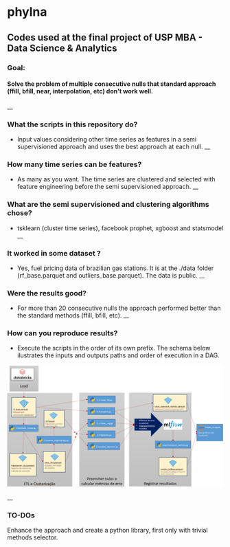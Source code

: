 # phylna

 
## Codes used at the final project of USP MBA - Data Science & Analytics 

### Goal: 
#### Solve the problem of multiple consecutive nulls that standard approach (ffill, bfill, near, interpolation, etc) don't work well.
__
### What the scripts in this repository do?
- Input values considering other time series as features in a  semi supervisioned approach and uses the best approach at each null.
__
### How many time series can be features?
- As many as you want. The time series are clustered and selected with feature engineering before the semi supervisioned approach.
__
### What are the semi supervisioned and clustering algorithms chose?
- tsklearn (cluster time series), facebook prophet, xgboost and statsmodel
__
### It worked in some dataset ?
- Yes, fuel pricing data of brazilian gas stations. It is at the ./data folder (rf_base.parquet and outliers_base.parquet). The data is public. 
__
### Were the results good?
- For more than 20 consecutive nulls the approach performed better than the standard methods (ffill, bfill, etc).
__
### How can you reproduce results? 
- Execute the scripts in the order of its own prefix. The schema below ilustrates the inputs and outputs paths and order of execution in a DAG.

![Screenshot](workflow.PNG)


__
### TO-DOs
 Enhance the approach and create a python library, first only with trivial methods selector.
